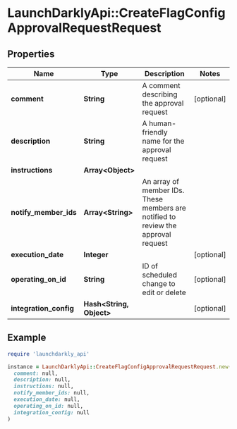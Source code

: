 # LaunchDarklyApi::CreateFlagConfigApprovalRequestRequest

## Properties

| Name | Type | Description | Notes |
| ---- | ---- | ----------- | ----- |
| **comment** | **String** | A comment describing the approval request | [optional] |
| **description** | **String** | A human-friendly name for the approval request |  |
| **instructions** | **Array&lt;Object&gt;** |  |  |
| **notify_member_ids** | **Array&lt;String&gt;** | An array of member IDs. These members are notified to review the approval request |  |
| **execution_date** | **Integer** |  | [optional] |
| **operating_on_id** | **String** | ID of scheduled change to edit or delete | [optional] |
| **integration_config** | **Hash&lt;String, Object&gt;** |  | [optional] |

## Example

```ruby
require 'launchdarkly_api'

instance = LaunchDarklyApi::CreateFlagConfigApprovalRequestRequest.new(
  comment: null,
  description: null,
  instructions: null,
  notify_member_ids: null,
  execution_date: null,
  operating_on_id: null,
  integration_config: null
)
```


